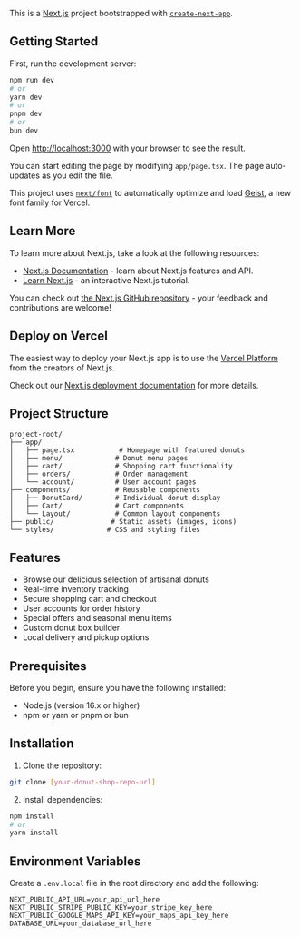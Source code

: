 This is a [Next.js](https://nextjs.org) project bootstrapped with [`create-next-app`](https://nextjs.org/docs/app/api-reference/cli/create-next-app).

## Getting Started

First, run the development server:

```bash
npm run dev
# or
yarn dev
# or
pnpm dev
# or
bun dev
```

Open [http://localhost:3000](http://localhost:3000) with your browser to see the result.

You can start editing the page by modifying `app/page.tsx`. The page auto-updates as you edit the file.

This project uses [`next/font`](https://nextjs.org/docs/app/building-your-application/optimizing/fonts) to automatically optimize and load [Geist](https://vercel.com/font), a new font family for Vercel.

## Learn More

To learn more about Next.js, take a look at the following resources:

- [Next.js Documentation](https://nextjs.org/docs) - learn about Next.js features and API.
- [Learn Next.js](https://nextjs.org/learn) - an interactive Next.js tutorial.

You can check out [the Next.js GitHub repository](https://github.com/vercel/next.js) - your feedback and contributions are welcome!

## Deploy on Vercel

The easiest way to deploy your Next.js app is to use the [Vercel Platform](https://vercel.com/new?utm_medium=default-template&filter=next.js&utm_source=create-next-app&utm_campaign=create-next-app-readme) from the creators of Next.js.

Check out our [Next.js deployment documentation](https://nextjs.org/docs/app/building-your-application/deploying) for more details.

## Project Structure

```
project-root/
├── app/
│   ├── page.tsx           # Homepage with featured donuts
│   ├── menu/             # Donut menu pages
│   ├── cart/             # Shopping cart functionality
│   ├── orders/           # Order management
│   └── account/          # User account pages
├── components/           # Reusable components
│   ├── DonutCard/        # Individual donut display
│   ├── Cart/             # Cart components
│   └── Layout/           # Common layout components
├── public/              # Static assets (images, icons)
└── styles/             # CSS and styling files
```

## Features

- Browse our delicious selection of artisanal donuts
- Real-time inventory tracking
- Secure shopping cart and checkout
- User accounts for order history
- Special offers and seasonal menu items
- Custom donut box builder
- Local delivery and pickup options

## Prerequisites

Before you begin, ensure you have the following installed:

- Node.js (version 16.x or higher)
- npm or yarn or pnpm or bun

## Installation

1. Clone the repository:

```bash
git clone [your-donut-shop-repo-url]
```

2. Install dependencies:

```bash
npm install
# or
yarn install
```

## Environment Variables

Create a `.env.local` file in the root directory and add the following:

```env
NEXT_PUBLIC_API_URL=your_api_url_here
NEXT_PUBLIC_STRIPE_PUBLIC_KEY=your_stripe_key_here
NEXT_PUBLIC_GOOGLE_MAPS_API_KEY=your_maps_api_key_here
DATABASE_URL=your_database_url_here
```
